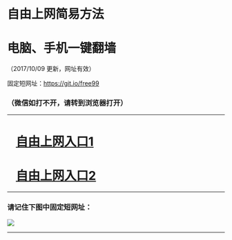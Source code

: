 ﻿# 自由上网简易方法

# 电脑、手机一键翻墙

（2017/10/09 更新，网址有效）

固定短网址：https://git.io/free99

### （微信如打不开，请转到浏览器打开）


***





# &nbsp;&nbsp; <a href="http://ft688916754.fwq-tz-1001.info/fwqtz01.html?t=100900124177 " target="_blank">自由上网入口1</a>
# &nbsp;&nbsp; <a href="http://ft2816910667.fwq-tz-1002.info/fwqtz02.html?t=100900114849 " target="_blank">自由上网入口2</a>
***

### 请记住下图中固定短网址：

<img src="https://s3-us-west-2.amazonaws.com/fwq-1001/yjfq-20170905okok.png" /> 


***


